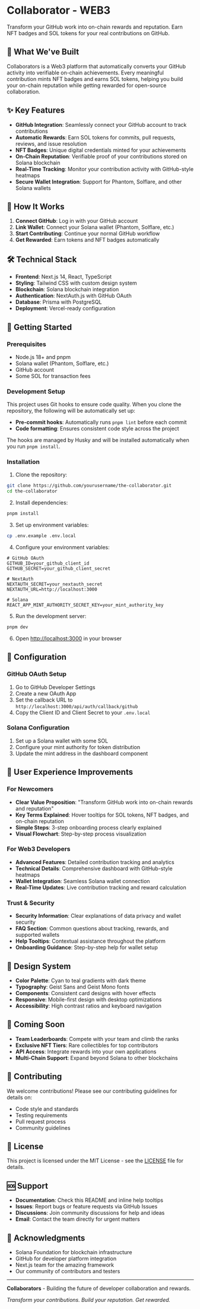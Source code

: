 # Collaborator - WEB3

Transform your GitHub work into on-chain rewards and reputation. Earn NFT badges and SOL tokens for your real contributions on GitHub.

## 🚀 What We've Built

Collaborators is a Web3 platform that automatically converts your GitHub activity into verifiable on-chain achievements. Every meaningful contribution mints NFT badges and earns SOL tokens, helping you build your on-chain reputation while getting rewarded for open-source collaboration.

## ✨ Key Features

- **GitHub Integration**: Seamlessly connect your GitHub account to track contributions
- **Automatic Rewards**: Earn SOL tokens for commits, pull requests, reviews, and issue resolution
- **NFT Badges**: Unique digital credentials minted for your achievements
- **On-Chain Reputation**: Verifiable proof of your contributions stored on Solana blockchain
- **Real-Time Tracking**: Monitor your contribution activity with GitHub-style heatmaps
- **Secure Wallet Integration**: Support for Phantom, Solflare, and other Solana wallets

## 🎯 How It Works

1. **Connect GitHub**: Log in with your GitHub account
2. **Link Wallet**: Connect your Solana wallet (Phantom, Solflare, etc.)
3. **Start Contributing**: Continue your normal GitHub workflow
4. **Get Rewarded**: Earn tokens and NFT badges automatically

## 🛠️ Technical Stack

- **Frontend**: Next.js 14, React, TypeScript
- **Styling**: Tailwind CSS with custom design system
- **Blockchain**: Solana blockchain integration
- **Authentication**: NextAuth.js with GitHub OAuth
- **Database**: Prisma with PostgreSQL
- **Deployment**: Vercel-ready configuration

## 🚀 Getting Started

### Prerequisites

- Node.js 18+ and pnpm
- Solana wallet (Phantom, Solflare, etc.)
- GitHub account
- Some SOL for transaction fees

### Development Setup

This project uses Git hooks to ensure code quality. When you clone the repository, the following will be automatically set up:

- **Pre-commit hooks**: Automatically runs `pnpm lint` before each commit
- **Code formatting**: Ensures consistent code style across the project

The hooks are managed by Husky and will be installed automatically when you run `pnpm install`.

### Installation

1. Clone the repository:

```bash
git clone https://github.com/yourusername/the-collaborator.git
cd the-collaborator
```

2. Install dependencies:

```bash
pnpm install
```

3. Set up environment variables:

```bash
cp .env.example .env.local
```

4. Configure your environment variables:

```env
# GitHub OAuth
GITHUB_ID=your_github_client_id
GITHUB_SECRET=your_github_client_secret

# NextAuth
NEXTAUTH_SECRET=your_nextauth_secret
NEXTAUTH_URL=http://localhost:3000

# Solana
REACT_APP_MINT_AUTHORITY_SECRET_KEY=your_mint_authority_key
```

5. Run the development server:

```bash
pnpm dev
```

6. Open [http://localhost:3000](http://localhost:3000) in your browser

## 🔧 Configuration

### GitHub OAuth Setup

1. Go to GitHub Developer Settings
2. Create a new OAuth App
3. Set the callback URL to `http://localhost:3000/api/auth/callback/github`
4. Copy the Client ID and Client Secret to your `.env.local`

### Solana Configuration

1. Set up a Solana wallet with some SOL
2. Configure your mint authority for token distribution
3. Update the mint address in the dashboard component

## 📱 User Experience Improvements

### For Newcomers

- **Clear Value Proposition**: "Transform GitHub work into on-chain rewards and reputation"
- **Key Terms Explained**: Hover tooltips for SOL tokens, NFT badges, and on-chain reputation
- **Simple Steps**: 3-step onboarding process clearly explained
- **Visual Flowchart**: Step-by-step process visualization

### For Web3 Developers

- **Advanced Features**: Detailed contribution tracking and analytics
- **Technical Details**: Comprehensive dashboard with GitHub-style heatmaps
- **Wallet Integration**: Seamless Solana wallet connection
- **Real-Time Updates**: Live contribution tracking and reward calculation

### Trust & Security

- **Security Information**: Clear explanations of data privacy and wallet security
- **FAQ Section**: Common questions about tracking, rewards, and supported wallets
- **Help Tooltips**: Contextual assistance throughout the platform
- **Onboarding Guidance**: Step-by-step help for wallet setup

## 🎨 Design System

- **Color Palette**: Cyan to teal gradients with dark theme
- **Typography**: Geist Sans and Geist Mono fonts
- **Components**: Consistent card designs with hover effects
- **Responsive**: Mobile-first design with desktop optimizations
- **Accessibility**: High contrast ratios and keyboard navigation

## 🔮 Coming Soon

- **Team Leaderboards**: Compete with your team and climb the ranks
- **Exclusive NFT Tiers**: Rare collectibles for top contributors
- **API Access**: Integrate rewards into your own applications
- **Multi-Chain Support**: Expand beyond Solana to other blockchains

## 🤝 Contributing

We welcome contributions! Please see our contributing guidelines for details on:

- Code style and standards
- Testing requirements
- Pull request process
- Community guidelines

## 📄 License

This project is licensed under the MIT License - see the [LICENSE](LICENSE) file for details.

## 🆘 Support

- **Documentation**: Check this README and inline help tooltips
- **Issues**: Report bugs or feature requests via GitHub Issues
- **Discussions**: Join community discussions for help and ideas
- **Email**: Contact the team directly for urgent matters

## 🌟 Acknowledgments

- Solana Foundation for blockchain infrastructure
- GitHub for developer platform integration
- Next.js team for the amazing framework
- Our community of contributors and testers

---

**Collaborators** - Building the future of developer collaboration and rewards.

_Transform your contributions. Build your reputation. Get rewarded._

